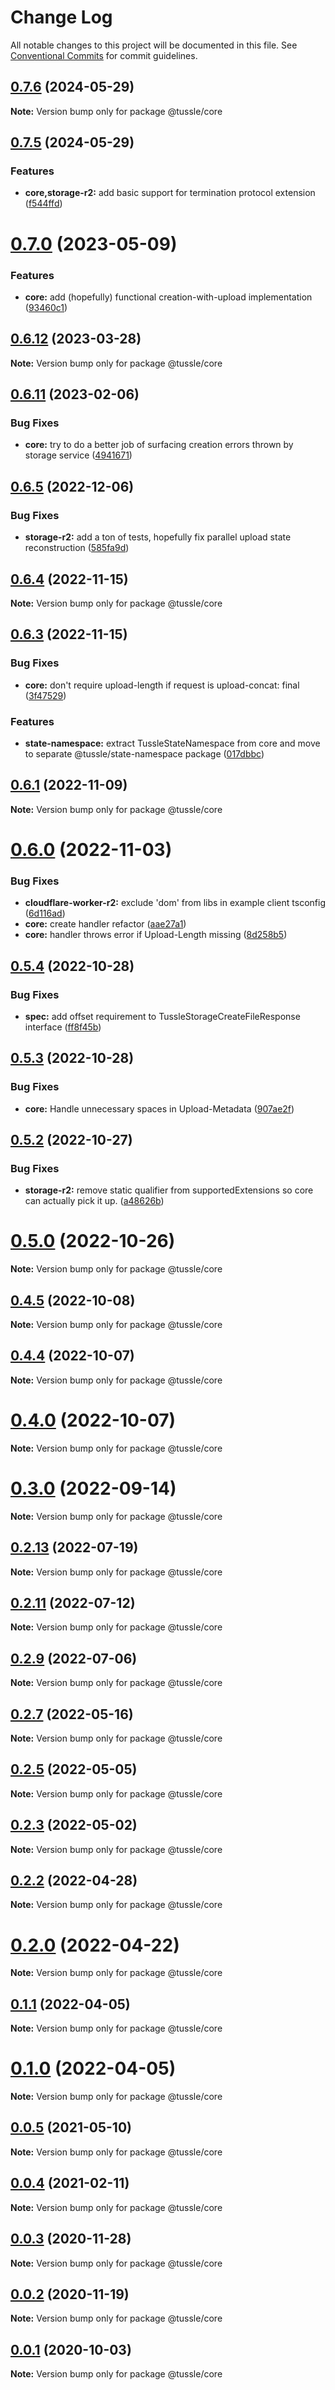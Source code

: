 # Change Log

All notable changes to this project will be documented in this file.
See [Conventional Commits](https://conventionalcommits.org) for commit guidelines.

## [0.7.6](https://github.com/Klowner/tussle/compare/v0.7.5...v0.7.6) (2024-05-29)

**Note:** Version bump only for package @tussle/core





## [0.7.5](https://github.com/Klowner/tussle/compare/v0.7.4...v0.7.5) (2024-05-29)


### Features

* **core,storage-r2:** add basic support for termination protocol extension ([f544ffd](https://github.com/Klowner/tussle/commit/f544ffd0a68ac7fa0066651e7ef97f0f17a0e3fc))





# [0.7.0](https://klowner/compare/v0.6.12...v0.7.0) (2023-05-09)


### Features

* **core:** add (hopefully) functional creation-with-upload implementation ([93460c1](https://klowner/commits/93460c14c337b9b9bc2ccc4565db2a5ac01d8697))





## [0.6.12](https://github.com/Klowner/tussle/compare/v0.6.11...v0.6.12) (2023-03-28)

**Note:** Version bump only for package @tussle/core





## [0.6.11](https://github.com/Klowner/tussle/compare/v0.6.10...v0.6.11) (2023-02-06)


### Bug Fixes

* **core:** try to do a better job of surfacing creation errors thrown by storage service ([4941671](https://github.com/Klowner/tussle/commit/4941671106f6fbc82438f575187a2bf94fe85637))





## [0.6.5](https://github.com/Klowner/tussle/compare/v0.6.4...v0.6.5) (2022-12-06)


### Bug Fixes

* **storage-r2:** add a ton of tests, hopefully fix parallel upload state reconstruction ([585fa9d](https://github.com/Klowner/tussle/commit/585fa9dd19f31c6034b354a800c4d443eb02e278))





## [0.6.4](https://github.com/Klowner/tussle/compare/v0.6.3...v0.6.4) (2022-11-15)

**Note:** Version bump only for package @tussle/core





## [0.6.3](https://github.com/Klowner/tussle/compare/v0.6.2...v0.6.3) (2022-11-15)


### Bug Fixes

* **core:** don't require upload-length if request is upload-concat: final ([3f47529](https://github.com/Klowner/tussle/commit/3f47529794d15f8be1d7a3639f8e064faadb6bfe))


### Features

* **state-namespace:** extract TussleStateNamespace from core and move to separate @tussle/state-namespace package ([017dbbc](https://github.com/Klowner/tussle/commit/017dbbcb58e6bb4d090abd9c856ddfeb92fdd581))





## [0.6.1](https://github.com/Klowner/tussle/compare/v0.6.0...v0.6.1) (2022-11-09)

**Note:** Version bump only for package @tussle/core





# [0.6.0](https://github.com/Klowner/tussle/compare/v0.5.4...v0.6.0) (2022-11-03)


### Bug Fixes

* **cloudflare-worker-r2:** exclude 'dom' from libs in example client tsconfig ([6d116ad](https://github.com/Klowner/tussle/commit/6d116ad5fffef24865e5f37c90971cf61c45fd9f))
* **core:** create handler refactor ([aae27a1](https://github.com/Klowner/tussle/commit/aae27a1ab0f0a66902a9443ef0466796ee689f88))
* **core:** handler throws error if Upload-Length missing ([8d258b5](https://github.com/Klowner/tussle/commit/8d258b51c512322bee4e67065b8c7c0630f6b11f))





## [0.5.4](https://github.com/Klowner/tussle/compare/v0.5.3...v0.5.4) (2022-10-28)


### Bug Fixes

* **spec:** add offset requirement to TussleStorageCreateFileResponse interface ([ff8f45b](https://github.com/Klowner/tussle/commit/ff8f45b7d2f0ddae174016052dd3c8e7b3595b52))





## [0.5.3](https://github.com/Klowner/tussle/compare/v0.5.2...v0.5.3) (2022-10-28)


### Bug Fixes

* **core:** Handle unnecessary spaces in Upload-Metadata ([907ae2f](https://github.com/Klowner/tussle/commit/907ae2fc927f32f630d3c3ded85228925ddefef2))





## [0.5.2](https://github.com/Klowner/tussle/compare/v0.5.1...v0.5.2) (2022-10-27)


### Bug Fixes

* **storage-r2:** remove static qualifier from supportedExtensions so core can actually pick it up. ([a48626b](https://github.com/Klowner/tussle/commit/a48626bcdaf713ebca3b53f5f9f3afc00e1f5c50))





# [0.5.0](https://github.com/Klowner/tussle/compare/v0.4.5...v0.5.0) (2022-10-26)

**Note:** Version bump only for package @tussle/core





## [0.4.5](https://github.com/Klowner/tussle/compare/v0.4.4...v0.4.5) (2022-10-08)

**Note:** Version bump only for package @tussle/core





## [0.4.4](https://github.com/Klowner/tussle/compare/v0.4.3...v0.4.4) (2022-10-07)

**Note:** Version bump only for package @tussle/core





# [0.4.0](https://github.com/Klowner/tussle/compare/v0.3.2...v0.4.0) (2022-10-07)

**Note:** Version bump only for package @tussle/core





# [0.3.0](https://github.com/Klowner/tussle/compare/v0.2.13...v0.3.0) (2022-09-14)

**Note:** Version bump only for package @tussle/core





## [0.2.13](http://klowner/tussle/compare/v0.2.12...v0.2.13) (2022-07-19)

**Note:** Version bump only for package @tussle/core





## [0.2.11](http://klowner/tussle/compare/v0.2.10...v0.2.11) (2022-07-12)

**Note:** Version bump only for package @tussle/core





## [0.2.9](https://github.com/Klowner/tussle/compare/v0.2.8...v0.2.9) (2022-07-06)

**Note:** Version bump only for package @tussle/core





## [0.2.7](https://github.com/Klowner/tussle/compare/v0.2.6...v0.2.7) (2022-05-16)

**Note:** Version bump only for package @tussle/core





## [0.2.5](https://github.com/Klowner/tussle/compare/v0.2.4...v0.2.5) (2022-05-05)

**Note:** Version bump only for package @tussle/core





## [0.2.3](https://github.com/Klowner/tussle/compare/v0.2.2...v0.2.3) (2022-05-02)

**Note:** Version bump only for package @tussle/core





## [0.2.2](https://github.com/Klowner/tussle/compare/v0.2.1...v0.2.2) (2022-04-28)

**Note:** Version bump only for package @tussle/core





# [0.2.0](https://github.com/Klowner/tussle/compare/v0.1.1...v0.2.0) (2022-04-22)

**Note:** Version bump only for package @tussle/core





## [0.1.1](https://github.com/Klowner/tussle/compare/v0.1.0...v0.1.1) (2022-04-05)

**Note:** Version bump only for package @tussle/core





# [0.1.0](https://github.com/Klowner/tussle/compare/v0.0.5...v0.1.0) (2022-04-05)

**Note:** Version bump only for package @tussle/core





## [0.0.5](https://github.com/Klowner/tussle/compare/v0.0.4...v0.0.5) (2021-05-10)

**Note:** Version bump only for package @tussle/core





## [0.0.4](https://github.com/Klowner/tussle/compare/v0.0.3...v0.0.4) (2021-02-11)

**Note:** Version bump only for package @tussle/core





## [0.0.3](https://github.com/Klowner/tussle/compare/v0.0.2...v0.0.3) (2020-11-28)

**Note:** Version bump only for package @tussle/core





## [0.0.2](https://github.com/Klowner/tussle/compare/v0.0.1...v0.0.2) (2020-11-19)

**Note:** Version bump only for package @tussle/core





## [0.0.1](https://github.com/Klowner/tussle/compare/v0.0.0...v0.0.1) (2020-10-03)

**Note:** Version bump only for package @tussle/core
